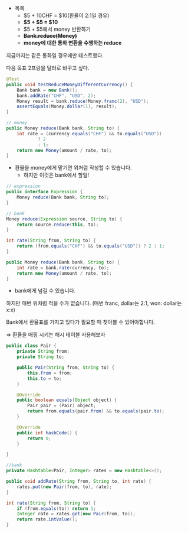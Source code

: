 - 목록
    - $5 + 10CHF = $10(환율이 2:1일 경우)
    - **$5 + $5 = $10**
    - $5 + $5에서 money 반환하기
    - **~~Bank.reduce(Money)~~**
    - **money에 대한 통화 변환을 수행하는 reduce**


지금까지는 같은 통화일 경우에만 테스트했다.

다음 목표 2프랑을 달러로 바꾸고 싶다.

```java
@Test
public void testReduceMoneyDifferentCurrency() {
    Bank bank = new Bank();
    bank.addRate("CHF", "USD", 2);
    Money result = bank.reduce(Money.franc(2), "USD");
    assertEquals(Money.dollar(1), result);
}
```

```java
// money
public Money reduce(Bank bank, String to) {
    int rate = (currency.equals("CHF") && to.equals("USD"))
            ? 2
            : 1;
    return new Money(amount / rate, to);
}
```

- 환율을 money에게 맡기면 위처럼 작성할 수 있습니다.
    - 하지만 이것은 bank에서 할일!

```java
// expression
public interface Expression {
    Money reduce(Bank bank, String to);
}
```

```java
// bank
Money reduce(Expression source, String to) {
    return source.reduce(this, to);
}

int rate(String from, String to) {
    return (from.equals("CHF") && to.equals("USD")) ? 2 : 1;
}
```

```java
public Money reduce(Bank bank, String to) {
    int rate = bank.rate(currency, to);
    return new Money(amount / rate, to);
}
```

- bank에게 넘길 수 있습니다.

하지만 매번 위처럼 적을 수가 없습니다. (매번 franc, dollar는 2:1, won: dollar는 x:x)

Bank에서 환율표를 가지고 있다가 필요할 때 찾아볼 수 있어야합니다.

⇒ 환율을 매핑 시키는 해시 테이블 사용해보자

```java
public class Pair {
    private String from;
    private String to;

    public Pair(String from, String to) {
        this.from = from;
        this.to = to;
    }

    @Override
    public boolean equals(Object object) {
        Pair pair = (Pair) object;
        return from.equals(pair.from) && to.equals(pair.to);
    }

    @Override
    public int hashCode() {
        return 0;
    }

}
```

```java
//bank
private Hashtable<Pair, Integer> rates = new Hashtable<>();

public void addRate(String from, String to, int rate) {
    rates.put(new Pair(from, to), rate);
}

int rate(String from, String to) {
    if (from.equals(to)) return 1;
    Integer rate = rates.get(new Pair(from, to));
    return rate.intValue();
}
```